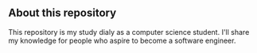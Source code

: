 ## About this repository

This repository is my study dialy as a computer science student.
I'll share my knowledge for people who aspire to become a software engineer.